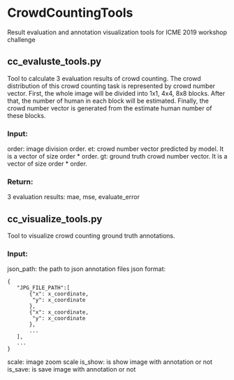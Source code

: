 # CrowdCountingTools
Result evaluation and annotation visualization tools for ICME 2019 workshop challenge 

## cc_evaluste_tools.py
Tool to calculate 3 evaluation results of crowd counting.
The crowd distribution of this crowd counting task is represented by crowd number vector. 
First, the whole image will be divided into 1x1, 4x4, 8x8 blocks. 
After that, the number of human in each block will be estimated. 
Finally, the crowd number vector is generated from the estimate human number of these blocks.

### Input:
order: image division order.
et: crowd number vector predicted by model. It is a vector of size order * order.
gt: ground truth crowd number vector. It is a vector of size order * order.

### Return:
3 evaluation results: mae, mse, evaluate_error

## cc_visualize_tools.py
Tool to visualize crowd counting ground truth annotations.
### Input:
json_path: the path to json annotation files
json format:  
```
{
   "JPG_FILE_PATH":[
       {"x": x_coordinate,
        "y": x_coordinate
       },
       {"x": x_coordinate,
        "y": x_coordinate
       },
       ...
   ],
   ...
}
```
scale: image zoom scale
is_show: is show image with annotation or not
is_save: is save image with annotation or not
